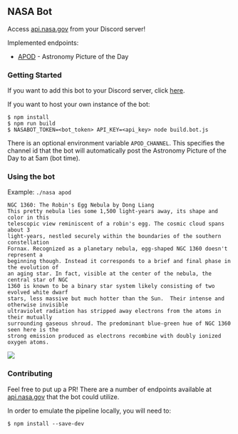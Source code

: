 ## NASA Bot

Access [api.nasa.gov](https://api.nasa.gov) from your Discord server!

Implemented endpoints:

- [APOD](https://apod.nasa.gov/apod/astropix.html) - Astronomy Picture of the Day

### Getting Started

If you want to add this bot to your Discord server, click
[here](https://discord.com/api/oauth2/authorize?client_id=701258422498099200&permissions=10240&scope=bot).

If you want to host your own instance of the bot:

```
$ npm install
$ npm run build
$ NASABOT_TOKEN=<bot_token> API_KEY=<api_key> node build.bot.js
```

There is an optional environment variable `APOD_CHANNEL`. This specifies the channel id
that the bot will automatically post the Astronomy Picture of the Day to at 5am (bot
time).

### Using the bot

Example:
`./nasa apod`

```
NGC 1360: The Robin's Egg Nebula by Dong Liang
This pretty nebula lies some 1,500 light-years away, its shape and color in this
telescopic view reminiscent of a robin's egg. The cosmic cloud spans about 3
light-years, nestled securely within the boundaries of the southern constellation
Fornax. Recognized as a planetary nebula, egg-shaped NGC 1360 doesn't represent a
beginning though. Instead it corresponds to a brief and final phase in the evolution of
an aging star. In fact, visible at the center of the nebula, the central star of NGC
1360 is known to be a binary star system likely consisting of two evolved white dwarf
stars, less massive but much hotter than the Sun.  Their intense and otherwise invisible
ultraviolet radiation has stripped away electrons from the atoms in their mutually
surrounding gaseous shroud. The predominant blue-green hue of NGC 1360 seen here is the
strong emission produced as electrons recombine with doubly ionized oxygen atoms.
```

<img src="https://apod.nasa.gov/apod/image/2308/ngc1360_v2.jpg">

### Contributing

Feel free to put up a PR! There are a number of endpoints available at
[api.nasa.gov](https://api.nasa.gov) that the bot could utilize.

In order to emulate the pipeline locally, you will need to:

```
$ npm install --save-dev
```
